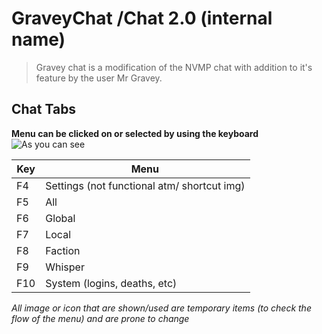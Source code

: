 # GraveyChat /Chat 2.0 (internal name)

> Gravey chat is a modification of the NVMP chat with addition to it's
> feature by the user Mr Gravey.


## Chat Tabs
**Menu can be clicked on or selected by using the keyboard**
![As you can see](https://i.imgur.com/7DY74nj.gif)


| Key | Menu |
|--|--|
| F4 | Settings (not functional atm/ shortcut img) 
|F5 | All 
|F6 | Global
|F7 | Local
|F8 | Faction
|F9 | Whisper
|F10 | System (logins, deaths, etc)



*All image or icon that are shown/used are temporary items (to check the flow of the menu) and are prone to change*
<!--stackedit_data:
eyJoaXN0b3J5IjpbMTg2NzM3MTU1M119
-->